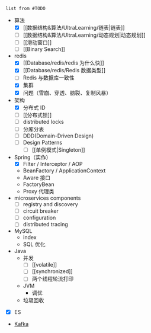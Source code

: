 ```dataview
list from #TODO 
```

- 算法
    - [x] [[数据结构&算法/UltraLearning/链表|链表]]
    - [ ] [[数据结构&算法/UltraLearning/动态规划|动态规划]]
    - [ ] [[滑动窗口]]
    - [ ] [[Binary Search]]
- redis
    - [x]  [[Database/redis/redis 为什么快]]
    - [x] [[Database/redis/Redis 数据类型]]
    - [ ]  Redis 与数据库一致性
    - [x] 集群 
    - [x] 问题（雪崩、穿透、脑裂、复制风暴）
- 架构
    - [x] 分布式 ID
    - [ ]  [[分布式锁]]
    - [ ] distributed locks
    - [ ] 分库分表
    - [ ]  DDD(Domain-Driven Design)
    - [ ] Design Patterns
        - [ ] [[单例模式|Singleton]]
- Spring（实作）
    - [x] Filter / Interceptor / AOP
    - BeanFactory / ApplicationContext
    - Aware 接口
    - FactoryBean
    - Proxy 代理类
- microservices components
    - [ ]  registry and discovery
    - [ ] circuit breaker
    - [ ] configuration
    - [ ] distributed tracing 
- MySQL
    - index
    - SQL 优化
- Java
    - 并发
        - [ ] [[volatile]]
        - [ ] [[synchronized]]
        - [ ] 两个线程轮流打印
    - JVM
        - 调优
    - 垃圾回收
- [x] ES
- [Kafka](https://blog.51cto.com/u_14932245/4340967)